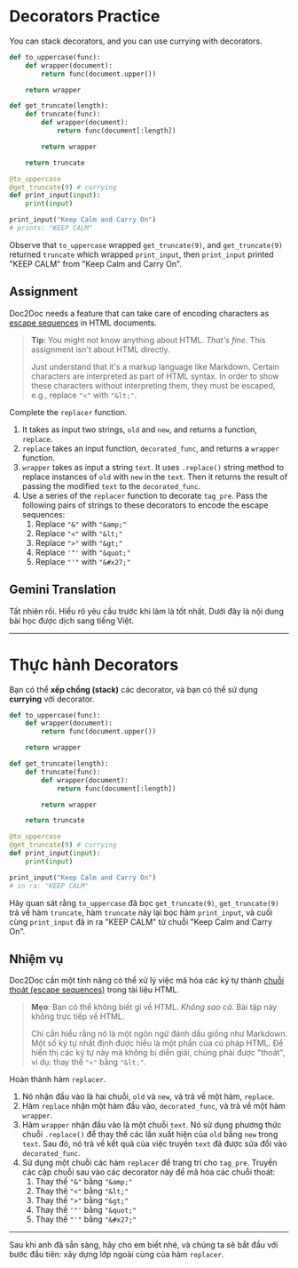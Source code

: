 # Decorators Practice

You can stack decorators, and you can use currying with decorators.

```python
def to_uppercase(func):
    def wrapper(document):
        return func(document.upper())

    return wrapper

def get_truncate(length):
    def truncate(func):
        def wrapper(document):
            return func(document[:length])

        return wrapper

    return truncate

@to_uppercase
@get_truncate(9) # currying
def print_input(input):
    print(input)

print_input("Keep Calm and Carry On")
# prints: "KEEP CALM"
```

Observe that `to_uppercase` wrapped `get_truncate(9)`, and `get_truncate(9)` returned `truncate` which wrapped `print_input`, then `print_input` printed "KEEP CALM" from "Keep Calm and Carry On".

## Assignment

Doc2Doc needs a feature that can take care of encoding characters as [escape sequences](https://www.w3.org/MarkUp/html-spec/html-spec_9.html#SEC9.7.1) in HTML documents.

> **Tip**: You might not know anything about HTML. *That's fine*. This assignment isn't about HTML directly.
> 
> Just understand that it's a markup language like Markdown. Certain characters are interpreted as part of HTML syntax. In order to show these characters without interpreting them, they must be escaped, e.g., replace `"<"` with `"&lt;"`.

Complete the `replacer` function.

1. It takes as input two strings, `old` and `new`, and returns a function, `replace`.
2. `replace` takes an input function, `decorated_func`, and returns a `wrapper` function.
3. `wrapper` takes as input a string `text`. It uses `.replace()` string method to replace instances of `old` with `new` in the `text`. Then it returns the result of passing the modified `text` to the `decorated_func`.
4. Use a series of the `replacer` function to decorate `tag_pre`. Pass the following pairs of strings to these decorators to encode the escape sequences:
   1. Replace `"&"` with `"&amp;"`
   2. Replace `"<"` with `"&lt;"`
   3. Replace `">"` with `"&gt;"`
   4. Replace `'"'` with `"&quot;"`
   5. Replace `"'"` with `"&#x27;"`

## Gemini Translation

Tất nhiên rồi. Hiểu rõ yêu cầu trước khi làm là tốt nhất. Dưới đây là nội dung bài học được dịch sang tiếng Việt.

-----

# Thực hành Decorators

Bạn có thể **xếp chồng (stack)** các decorator, và bạn có thể sử dụng **currying** với decorator.

```python
def to_uppercase(func):
    def wrapper(document):
        return func(document.upper())

    return wrapper

def get_truncate(length):
    def truncate(func):
        def wrapper(document):
            return func(document[:length])

        return wrapper

    return truncate

@to_uppercase
@get_truncate(9) # currying
def print_input(input):
    print(input)

print_input("Keep Calm and Carry On")
# in ra: "KEEP CALM"
```

Hãy quan sát rằng `to_uppercase` đã bọc `get_truncate(9)`, `get_truncate(9)` trả về hàm `truncate`, hàm `truncate` này lại bọc hàm `print_input`, và cuối cùng `print_input` đã in ra "KEEP CALM" từ chuỗi "Keep Calm and Carry On".

## Nhiệm vụ

Doc2Doc cần một tính năng có thể xử lý việc mã hóa các ký tự thành [chuỗi thoát (escape sequences)](https://www.w3.org/MarkUp/html-spec/html-spec_9.html#SEC9.7.1) trong tài liệu HTML.

> **Mẹo**: Bạn có thể không biết gì về HTML. *Không sao cả*. Bài tập này không trực tiếp về HTML.
>
> Chỉ cần hiểu rằng nó là một ngôn ngữ đánh dấu giống như Markdown. Một số ký tự nhất định được hiểu là một phần của cú pháp HTML. Để hiển thị các ký tự này mà không bị diễn giải, chúng phải được "thoát", ví dụ: thay thế `"<"` bằng `"&lt;"`.

Hoàn thành hàm `replacer`.

1. Nó nhận đầu vào là hai chuỗi, `old` và `new`, và trả về một hàm, `replace`.
2. Hàm `replace` nhận một hàm đầu vào, `decorated_func`, và trả về một hàm `wrapper`.
3. Hàm `wrapper` nhận đầu vào là một chuỗi `text`. Nó sử dụng phương thức chuỗi `.replace()` để thay thế các lần xuất hiện của `old` bằng `new` trong `text`. Sau đó, nó trả về kết quả của việc truyền `text` đã được sửa đổi vào `decorated_func`.
4. Sử dụng một chuỗi các hàm `replacer` để trang trí cho `tag_pre`. Truyền các cặp chuỗi sau vào các decorator này để mã hóa các chuỗi thoát:
   1. Thay thế `"&"` bằng `"&amp;"`
   2. Thay thế `"<"` bằng `"&lt;"`
   3. Thay thế `">"` bằng `"&gt;"`
   4. Thay thế `'"'` bằng `"&quot;"`
   5. Thay thế `"'"` bằng `"&#x27;"`

-----

Sau khi anh đã sẵn sàng, hãy cho em biết nhé, và chúng ta sẽ bắt đầu với bước đầu tiên: xây dựng lớp ngoài cùng của hàm `replacer`.